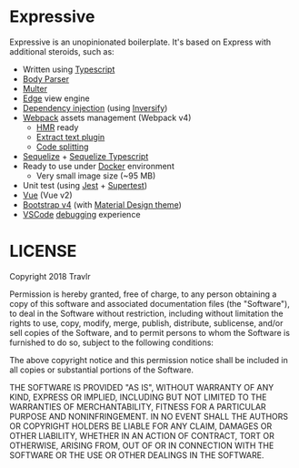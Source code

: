 # Expressive

Expressive is an unopinionated boilerplate. It's based on Express with additional steroids, such as:

- Written using [Typescript](http://www.typescriptlang.org)
- [Body Parser](https://github.com/expressjs/body-parser)
- [Multer](https://github.com/expressjs/multer)
- [Edge](http://edge.adonisjs.com) view engine
- [Dependency injection](https://en.wikipedia.org/wiki/Dependency_injection) (using [Inversify](http://inversify.io))
- [Webpack](https://webpack.js.org) assets management (Webpack v4)
  - [HMR](https://webpack.js.org/concepts/hot-module-replacement/) ready
  - [Extract text plugin](https://github.com/webpack-contrib/extract-text-webpack-plugin)
  - [Code splitting](https://webpack.js.org/guides/code-splitting/)
- [Sequelize](https://github.com/sequelize/sequelize) + [Sequelize Typescript](https://github.com/RobinBuschmann/sequelize-typescript)
- Ready to use under [Docker](https://www.docker.com) environment
  - Very small image size (~95 MB)
- Unit test (using [Jest](https://facebook.github.io/jest/) + [Supertest](https://github.com/visionmedia/supertest))
- [Vue](https://vuejs.org) (Vue v2)
- [Bootstrap v4](https://getbootstrap.com) (with [Material Design theme](http://daemonite.github.io/material/))
- [VSCode](https://code.visualstudio.com) [debugging](https://code.visualstudio.com/docs/editor/debugging) experience

# LICENSE

Copyright 2018 Travlr

Permission is hereby granted, free of charge, to any person obtaining a copy of this software and associated documentation files (the "Software"), to deal in the Software without restriction, including without limitation the rights to use, copy, modify, merge, publish, distribute, sublicense, and/or sell copies of the Software, and to permit persons to whom the Software is furnished to do so, subject to the following conditions:

The above copyright notice and this permission notice shall be included in all copies or substantial portions of the Software.

THE SOFTWARE IS PROVIDED "AS IS", WITHOUT WARRANTY OF ANY KIND, EXPRESS OR IMPLIED, INCLUDING BUT NOT LIMITED TO THE WARRANTIES OF MERCHANTABILITY, FITNESS FOR A PARTICULAR PURPOSE AND NONINFRINGEMENT. IN NO EVENT SHALL THE AUTHORS OR COPYRIGHT HOLDERS BE LIABLE FOR ANY CLAIM, DAMAGES OR OTHER LIABILITY, WHETHER IN AN ACTION OF CONTRACT, TORT OR OTHERWISE, ARISING FROM, OUT OF OR IN CONNECTION WITH THE SOFTWARE OR THE USE OR OTHER DEALINGS IN THE SOFTWARE.
